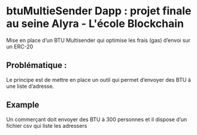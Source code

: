 # btuMultieSender Dapp : projet finale au seine Alyra - L'école Blockchain

Mise en place d’un BTU Multisender qui optimise les frais (gas) d’envoi sur un ERC-20

## Problématique :

Le principe est de mettre en place un outil qui permet d’envoyer des BTU à une liste d’adresse.

## Example
Un commerçant doit envoyer des BTU à 300 personnes et il dispose d’un fichier csv qui liste les adressers
